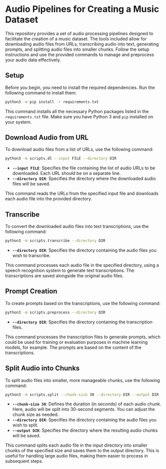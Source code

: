 # Audio Pipelines for Creating a Music Dataset

This repository provides a set of audio processing pipelines designed to facilitate the creation of a music dataset. The tools included allow for downloading audio files from URLs, transcribing audio into text, generating prompts, and splitting audio files into smaller chunks. Follow the setup instructions and use the provided commands to manage and preprocess your audio data effectively.

## Setup

Before you begin, you need to install the required dependencies. Run the following command to install them:

```bash
python3 -m pip install -r requirements.txt
```

This command installs all the necessary Python packages listed in the `requirements.txt` file. Make sure you have Python 3 and `pip` installed on your system.

## Download Audio from URL

To download audio files from a list of URLs, use the following command:

```bash
python3 -m scripts.dl --input FILE --directory DIR
```

- **`--input FILE`**: Specifies the file containing the list of audio URLs to be downloaded. Each URL should be on a separate line.
- **`--directory DIR`**: Specifies the directory where the downloaded audio files will be saved.

This command reads the URLs from the specified input file and downloads each audio file into the provided directory.

## Transcribe

To convert the downloaded audio files into text transcriptions, use the following command:

```bash
python3 -m scripts.transcribe --directory DIR
```

- **`--directory DIR`**: Specifies the directory containing the audio files you wish to transcribe.

This command processes each audio file in the specified directory, using a speech recognition system to generate text transcriptions. The transcriptions are saved alongside the original audio files.

## Prompt Creation

To create prompts based on the transcriptions, use the following command:

```bash
python3 -m scripts.preprocess --directory DIR
```

- **`--directory DIR`**: Specifies the directory containing the transcription files.

This command processes the transcription files to generate prompts, which could be used for training or evaluation purposes in machine learning models, for example. The prompts are based on the content of the transcriptions.

## Split Audio into Chunks

To split audio files into smaller, more manageable chunks, use the following command:

```bash
python3 -m scripts.split --chunk-size 30 --directory DIR --output DIR
```

- **`--chunk-size 30`**: Defines the duration (in seconds) of each audio chunk. Here, audio will be split into 30-second segments. You can adjust the chunk size as needed.
- **`--directory DIR`**: Specifies the directory containing the audio files you wish to split.
- **`--output DIR`**: Specifies the directory where the resulting audio chunks will be saved.

This command splits each audio file in the input directory into smaller chunks of the specified size and saves them to the output directory. This is useful for handling large audio files, making them easier to process in subsequent steps.
